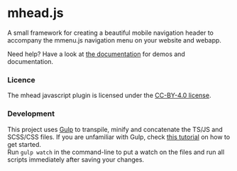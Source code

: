# mhead.js

A small framework for creating a beautiful mobile navigation header to accompany the mmenu.js navigation menu on your website and webapp.

Need help? Have a look at [the documentation](https://mmenujs.com/mhead) for demos and documentation.

### Licence

The mhead javascript plugin is licensed under the [CC-BY-4.0 license](http://creativecommons.org/licenses/by/4.0/).

### Development

This project uses [Gulp](http://gulpjs.com/) to transpile, minify and concatenate the TS/JS and SCSS/CSS files.
If you are unfamiliar with Gulp, check [this tutorial](https://travismaynard.com/writing/getting-started-with-gulp) on how to get started.<br />
Run `gulp watch` in the command-line to put a watch on the files and run all scripts immediately after saving your changes.
